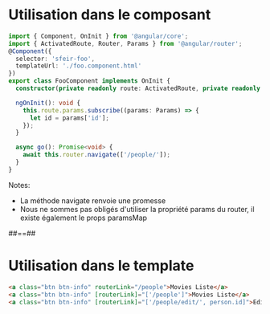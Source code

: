 <!-- .slide: class="with-code inconsolata" -->
# Utilisation dans le composant

```typescript
import { Component, OnInit } from '@angular/core';
import { ActivatedRoute, Router, Params } from '@angular/router';
@Component({
  selector: 'sfeir-foo',
  templateUrl: './foo.component.html'  
})
export class FooComponent implements OnInit {
  constructor(private readonly route: ActivatedRoute, private readonly router: Router) {}

  ngOnInit(): void {
    this.route.params.subscribe((params: Params) => {
      let id = params['id'];
    });
  }

  async go(): Promise<void> {
    await this.router.navigate(['/people/']);
  }
}
```
<!-- .element: class="medium-code" -->
Notes:
- La méthode navigate renvoie une promesse
- Nous ne sommes pas obligés d'utiliser la propriété params du router, il existe également le props paramsMap

##==##

<!-- .slide: class="with-code inconsolata" -->
# Utilisation dans le template<br>

```html
<a class="btn btn-info" routerLink="/people">Movies Liste</a>
<a class="btn btn-info" [routerLink]="['/people']">Movies Liste</a>
<a class="btn btn-info" [routerLink]="['/people/edit/', person.id]">Edit</a>
```
<!-- .element: class="big-code" -->
